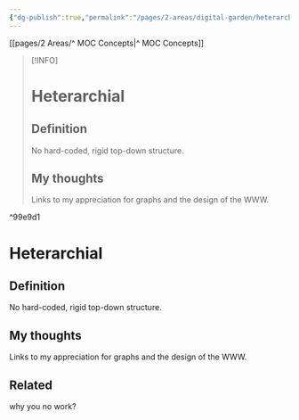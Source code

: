 ```yaml
---
{"dg-publish":true,"permalink":"/pages/2-areas/digital-garden/heterarchial/"}
---
```



<div class="transclusion">



[[pages/2 Areas/^ MOC Concepts|^ MOC Concepts]]

> [!INFO]
> # Heterarchial
> ## Definition
> No hard-coded, rigid top-down structure.
> ## My thoughts
> Links to my appreciation for graphs and the design of the WWW.

^99e9d1


# Heterarchial

## Definition

No hard-coded, rigid top-down structure.

## My thoughts

Links to my appreciation for graphs and the design of the WWW.

## Related
</div>


why you no work?